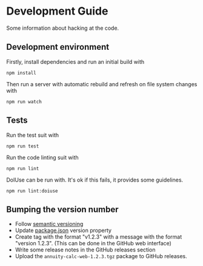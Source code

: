 # Development Guide

Some information about hacking at the code.

## Development environment

Firstly, install dependencies and run an initial build with

```
npm install
```

Then run a server with automatic rebuild and refresh on file system changes with

```
npm run watch
```

## Tests

Run the test suit with

```
npm run test
```

Run the code linting suit with

```
npm run lint
```

DoIUse can be run with. It's ok if this fails, it provides some guidelines.

```
npm run lint:doiuse
```

## Bumping the version number

* Follow [semantic versioning](http://semver.org)
* Update [package.json](../package.json) version property
* Create tag with the format "v1.2.3" with a message with the format "version
  1.2.3". (This can be done in the GitHub web interface)
* Write some release notes in the GitHub releases section
* Upload the `annuity-calc-web-1.2.3.tgz` package to GitHub releases.
